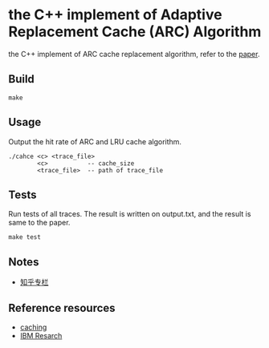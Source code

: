 # the C++ implement of Adaptive Replacement Cache (ARC) Algorithm

the C++ implement of ARC cache replacement algorithm, refer to the [paper](https://www.usenix.org/conference/fast-03/arc-self-tuning-low-overhead-replacement-cache).

## Build
``make``

## Usage
Output the hit rate of ARC and LRU cache algorithm.
```
./cahce <c> <trace_file>
        <c>           -- cache_size
        <trace_file>  -- path of trace_file
```

## Tests
Run tests of all traces. The result is written on output.txt, and the result is same to the paper.

``make test``

## Notes
* [知乎专栏](https://zhuanlan.zhihu.com/p/522306900)

## Reference resources
* [caching](https://github.com/djblue/caching)
* [IBM Resarch](https://researcher.watson.ibm.com/researcher/view_person_subpage.php?id=4700)
